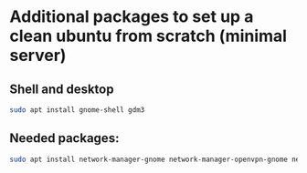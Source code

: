 # Additional packages to set up a clean ubuntu from scratch (minimal server)

## Shell and desktop

```sh
sudo apt install gnome-shell gdm3
```

## Needed packages:

```sh
sudo apt install network-manager-gnome network-manager-openvpn-gnome network-manager-pptp-gnome network-manager-l2tp-gnome gnome-bluetooth gkbd-capplet switcheroo-control bolt iio-sensor-proxy chrome-gnome-shell gnome-keyring gnome-themes-extra adwaita-qt gnome-control-center gnome-online-accounts gnome-color-manager gnome-user-share gnome-remote-desktop gnome-tweaks seahorse nautilus gnome-calendar gnome-clocks gnome-weather gnome-shell bash-completion gnome-shell-extensions gnome-shell-extension-tool network-manager gnome-menus gnome-terminal
```
